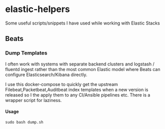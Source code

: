 # elastic-helpers
Some useful scripts/snippets I have used while working with Elastic Stacks


## Beats

### Dump Templates
I often work with systems with separate backend clusters and logstash / fluentd ingest rather than the most common Elastic model where Beats can configure Elasticsearch/Kibana directly.

I use this docker-compose to quickly get the upstream Filebeat,Packetbeat,Auditbeat index templates when a new version is released so I the apply them to any CI/Ansible pipelines etc. There is a wrapper script for laziness.

#### Usage

```
sudo bash dump.sh
```
